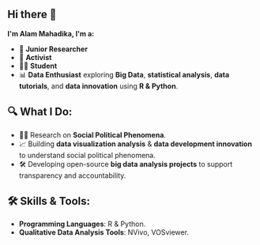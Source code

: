 ## Hi there 👋 


**I'm  Alam Mahadika, I'm  a:** 
- 🔎 **Junior Researcher**
- 📣 **Activist**
- 👨‍🎓 **Student**  
- 📊 **Data Enthusiast** exploring **Big Data**, **statistical analysis**, **data tutorials**, and **data innovation** using **R & Python**.

## 🔍 What I Do:
- 🧑‍🔬 Research on **Social Political Phenomena**.  
- 📈 Building **data visualization analysis** & **data development innovation** to understand social political phenomena.  
- 🛠️ Developing open-source **big data analysis projects** to support transparency and accountability.  

## 🛠️ Skills & Tools:
- **Programming Languages**: R & Python.   
- **Qualitative Data Analysis Tools**: NVivo, VOSviewer.
  
